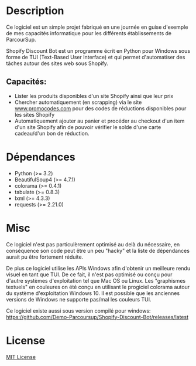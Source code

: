 # Description
Ce logiciel est un simple projet fabriqué en une journée en guise d'exemple de mes capacités informatique pour les différents établissements de ParcourSup.

Shopify Discount Bot est un programme écrit en Python pour Windows sous forme de TUI (Text-Based User Interface) et qui permet d'automatiser des tâches autour des sites web sous Shopify. 

Capacités:
----------
- Lister les produits disponibles d'un site Shopify ainsi que leur prix
- Chercher automatiquement (en scrapping) via le site www.promocodes.com pour des codes de réductions disponibles pour les sites Shopify
- Automatiquement ajouter au panier et procéder au checkout d'un item d'un site Shopify afin de pouvoir vérifier le solde d'une carte cadeau/d'un bon de réduction.

# Dépendances
- Python (>= 3.2)
- BeautifulSoup4 (>= 4.7.1)
- colorama (>= 0.4.1)
- tabulate (>= 0.8.3)
- lxml (>= 4.3.3)
- requests (>= 2.21.0)

# Misc
Ce logiciel n'est pas particulèrement optimisé au delà du nécessaire, en conséquence son code peut être un peu "hacky" et la liste de dépendances aurait pu être fortement réduite.

De plus ce logiciel utilise les APIs Windows afin d'obtenir un meilleure rendu visuel en tant que TUI. De ce fait, il n'est pas optimisé ou conçu pour d'autre systèmes d'exploitation tel que Mac OS ou Linux. Les "graphismes textuels" en couleures on été conçu en utilisant le progiciel colorama autour du système d'exploitation Windows 10. Il est possible que les anciennes versions de Windows ne supporte pas/mal les couleurs TUI.

Ce logiciel existe aussi sous version compilé pour windows: https://github.com/Demo-Parcoursup/Shopify-Discount-Bot/releases/latest

# License
[MIT License](LICENSE)
